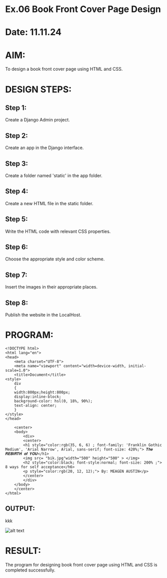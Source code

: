 # Ex.06 Book Front Cover Page Design
# Date: 11.11.24
# AIM:
To design a book front cover page using HTML and CSS.

# DESIGN STEPS:
## Step 1:
Create a Django Admin project.

## Step 2:
Create an app in the Django interface.

## Step 3:
Create a folder named 'static' in the app folder.

## Step 4:
Create a new HTML file in the static folder.

## Step 5:
Write the HTML code with relevant CSS properties.

## Step 6:
Choose the appropriate style and color scheme.

## Step 7:
Insert the images in their appropriate places.

## Step 8:
Publish the website in the LocalHost.

# PROGRAM:
```
<!DOCTYPE html>
<html lang="en">
<head>
    <meta charset="UTF-8">
    <meta name="viewport" content="width=device-width, initial-scale=1.0">
    <title>Document</title>
<style>
    div
    { 
    width:800px;height:800px;
    display:inline-block;
    background-color: hsl(0, 18%, 90%);
    text-align: center; 
    }
</style>
</head>
    
    <center>
    <body>
        <div>
        <center>
        <h1 style="color:rgb(35, 6, 6) ; font-family: 'Franklin Gothic Medium', 'Arial Narrow', Arial, sans-serif; font-size: 420%;"> 𝑻𝒉𝒆 𝑹𝑬𝑩𝑰𝑹𝑻𝑯 𝒐𝒇 𝒀𝑶𝑼</h1>
        <img src= "bik.jpg"width="500" height="500" > </img>
        <h2 style="color:black; font-style:normal; font-size: 200% ;"> 8 ways for self acceptance</h6>
        <p style="color:rgb(20, 12, 12);"> By: MEAGEN AUSTIN</p>
        </center>
        </div>
    </body>
    </center>
</html>
```
## OUTPUT:
kkk

![alt text](<Screenshot 2024-12-07 103853.png>)

# RESULT:
The program for designing book front cover page using HTML and CSS is completed successfully.

